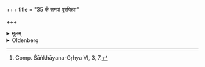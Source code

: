 +++
title = "35 कँ समपां पूरयित्वा"

+++

<details><summary>मूलम्</summary>

कँ समपां पूरयित्वा सर्वौषधीः कृत्वा हस्ताववधाय प्रदक्षिणमाचार्योऽहतेन वसनेन परिणह्येत् ३५
</details>

<details><summary>Oldenberg</summary>

35. [^5]  Having filled a brass vessel with water, having thrown into it all sorts of herbs, and dipped (the student's) hands into it, the teacher should veil (the student's eyes) from left to right with a (new) garment that has not yet been washed.


[^5]:  Comp. Śāṅkhāyana-Gṛhya VI, 3, 7.
</details>
